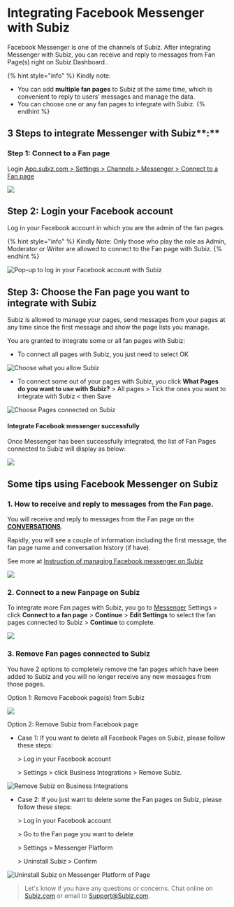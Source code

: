 # Integrating Facebook Messenger with Subiz

Facebook Messenger is one of the channels of Subiz. After integrating Messenger with Subiz, you can receive and reply to messages from Fan Page\(s\) right on Subiz Dashboard..

{% hint style="info" %}
Kindly note:

* You can add **multiple fan pages** to Subiz at the same time, which is convenient to reply to users’ messages and manage the data. 
* You can choose one or any fan pages to integrate with Subiz.
{% endhint %}



## 3 Steps to integrate Messenger with Subiz**:**

### **Step 1: Connect to a Fan page**

Login [App.subiz.com &gt; Settings &gt; Channels &gt; Messenger &gt; Connect to a Fan page](https://app.subiz.com/settings/messenger)

![](../../.gitbook/assets/me4%20%281%29.png)

## Step 2: Login your Facebook account

Log in your Facebook account in which you are the admin of the fan pages.

{% hint style="info" %}
Kindly Note: Only those who play the role as Admin, Moderator or Writer are allowed to connect to the Fan page with Subiz.
{% endhint %}

![Pop-up to log in your Facebook account with Subiz](../../.gitbook/assets/2.-login.png)

## Step 3: Choose the Fan page you want to integrate with Subiz

Subiz is allowed to manage your pages, send messages from your pages at any time since the first message and show the page lists you manage. 

You are granted to integrate some or all fan pages with Subiz:

* To connect all pages with Subiz, you just need to select OK

![Choose what you allow Subiz](../../.gitbook/assets/3.-choose-page.png)

* To connect some out of your pages with Subiz, you click **What Pages do you want to use with Subiz?** &gt; All pages &gt; Tick the ones you want to integrate with Subiz &lt; then Save

![Choose Pages connected on Subiz](../../.gitbook/assets/4.-pages.png)

#### Integrate Facebook messenger successfully

Once Messenger has been successfully integrated, the list of Fan Pages connected to Subiz will display as below:

![](../../.gitbook/assets/me6.png)

## Some tips using Facebook Messenger on Subiz

### **1. How to receive and reply to messages from the Fan page.**

You will receive and reply to messages from the Fan page on the [**CONVERSATIONS**](https://app.subiz.com/convo).

Rapidly, you will see a couple of information including the first message, the fan page name and conversation history \(if have\).

See more at [Instruction of managing Facebook messenger on Subiz](https://help.subiz.com/bat-dau-voi-subiz/lam-viec-tren-subiz/quan-ly-tin-nhan-messenger-va-binh-luan-fanpage)

![](../../.gitbook/assets/me1.png)

### 2. **Connect to a new Fanpage on Subiz**

To integrate more Fan pages with Subiz, you go to [Messenger](https://app.subiz.com/settings/messenger) Settings &gt; click **Connect to a fan page** &gt; **Continue** &gt; **Edit Settings** to select the fan pages connected to Subiz &gt; **Continue** to complete.

![](../../.gitbook/assets/me3%20%281%29.png)

### **3. Remove Fan pages connected to Subiz**

You have 2 options to completely remove the fan pages which have been added to Subiz and you will no longer receive any new messages from those pages.  


Option 1: Remove Facebook page\(s\) from Subiz

![](../../.gitbook/assets/me7.png)

Option 2: Remove Subiz from Facebook page

* Case 1: If you want to delete all Facebook Pages on Subiz, please follow these steps: 

   &gt; Log in your Facebook account 

   &gt; Settings &gt; click Business Integrations &gt; Remove Subiz.

![Remove Subiz on Business Integrations](../../.gitbook/assets/6.-delete.png)

* Case 2: If you just want to delete some the Fan pages on Subiz, please follow these steps: 

    &gt; Log in your Facebook account 

     &gt; Go to the Fan page you want to delete 

     &gt; Settings &gt; Messenger Platform 

     &gt; Uninstall Subiz &gt; Confirm

![Uninstall Subiz on Messenger Platform of Page](../../.gitbook/assets/7.-uninsstall.png)

  


> Let's know if you have any questions or concerns. Chat online on [Subiz.com](https://subiz.com/vi/feature.html) or email to Support@Subiz.com.

